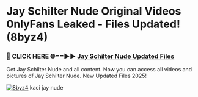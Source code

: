 # Jay Schilter Nude Original Videos 0nlyFans Leaked - Files Updated! (8byz4)

<h3>🔴 CLICK HERE 🌐==►► <a href="https://tinyurl.com/yrmya6cz" rel="nofollow">Jay Schilter Nude Updated Files</a></h3>

Get Jay Schilter Nude and all content. Now you can access all videos and pictures of Jay Schilter Nude. New Updated Files 2025!

[![8byz4](https://i.imgur.com/FMdXYCs.gif)](https://tinyurl.com/yrmya6cz)
kaci jay nude